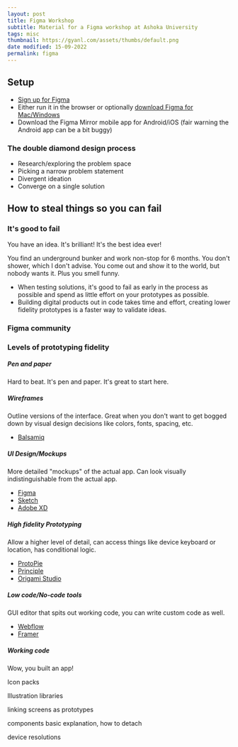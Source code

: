 ```yaml
---
layout: post
title: Figma Workshop
subtitle: Material for a Figma workshop at Ashoka University
tags: misc
thumbnail: https://gyanl.com/assets/thumbs/default.png
date modified: 15-09-2022
permalink: figma
---
```


## Setup

- [Sign up for Figma](https://www.figma.com/signup?locale=en)
- Either run it in the browser or optionally [download Figma for Mac/Windows](https://www.figma.com/downloads/)
- Download the Figma Mirror mobile app for Android/iOS (fair warning the Android app can be a bit buggy)

### The double diamond design process
- Research/exploring the problem space
- Picking a narrow problem statement
- Divergent ideation
- Converge on a single solution

## How to steal things so you can fail

### It's good to fail

You have an idea. It's brilliant! It's the best idea ever!

You find an underground bunker and work non-stop for 6 months. You don't shower, which I don't advise. You come out and show it to the world, but nobody wants it. Plus you smell funny.

- When testing solutions, it's good to fail as early in the process as possible and spend as little effort on your prototypes as possible.
- Building digital products out in code takes time and effort, creating lower fidelity prototypes is a faster way to validate ideas.

### Figma community

### Levels of prototyping fidelity

##### Pen and paper

Hard to beat. It's pen and paper. It's great to start here. 

##### Wireframes

Outline versions of the interface. Great when you don't want to get bogged down by visual design decisions like colors, fonts, spacing, etc.

- [Balsamiq](https://balsamiq.com/)

##### UI Design/Mockups

More detailed "mockups" of the actual app. Can look visually indistinguishable from the actual app. 

- [Figma](https://www.figma.com/)
- [Sketch](https://www.sketch.com/)
- [Adobe XD](https://www.adobe.com/products/xd.html)

##### High fidelity Prototyping

Allow a higher level of detail, can access things like device keyboard or location, has conditional logic.

- [ProtoPie](https://www.protopie.io/)
- [Principle](https://principleformac.com/)
- [Origami Studio](https://origami.design/)

##### Low code/No-code tools

GUI editor that spits out working code, you can write custom code as well.

- [Webflow](https://webflow.com)
- [Framer](https://www.framer.com/)

##### Working code

Wow, you built an app!

Icon packs

Illustration libraries

linking screens as prototypes

components basic explanation, how to detach

device resolutions
